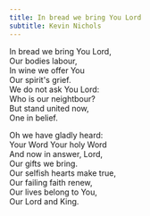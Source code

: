 ```yaml
---
title: In bread we bring You Lord
subtitle: Kevin Nichols
---
```


In bread we bring You Lord,   
Our bodies labour,   
In wine we offer You   
Our spirit's grief.   
We do not ask You Lord:   
Who is our neightbour?   
But stand united now,   
One in belief.

Oh we have gladly heard:   
Your Word Your holy Word   
And now in answer, Lord,   
Our gifts we bring.   
Our selfish hearts make true,   
Our failing faith renew,   
Our lives belong to You,   
Our Lord and King.
